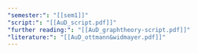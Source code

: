```yaml
---
"semester:": "[[sem1]]"
"script:": "[[AuD_script.pdf]]"
"further reading:": "[[AuD_graphtheory-script.pdf]]"
"literature:": "[[AuD_ottmann&widmayer.pdf]]"
---
```


